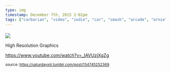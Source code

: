 ```yaml
---
type: img
timestamp: December 7th, 2015 2:02pm
tags: ["carbarian", "video", "indie", "car", "smash", "arcade", "arnie", "crom", "game", "art"]
---
```

####
<img src="https://saturdayxiii.github.io/media/134745252369.jpg"/>
                                                                                          
High Resolution Graphics

<a href="https://www.youtube.com/watch?v=_IAVUzjXgZg" target="_blank">https://www.youtube.com/watch?v=_IAVUzjXgZg</a><br/>
 
                                    
                
                
                
                
                                
<small>source: https://saturdayxiii.tumblr.com/post/134745252369</small>